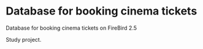 # Database for booking cinema tickets

Database for booking cinema tickets on FireBird 2.5

Study project.